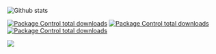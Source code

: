 ![Github stats](https://github-readme-stats.vercel.app/api?username=Kucher-omg&show_icons=true&theme=synthwave&count_private=true)

[![Package Control total downloads](https://img.shields.io/badge/Name-Vlad-ff69b4)]()
[![Package Control total downloads](https://img.shields.io/badge/Sex-Yes-green)]()
[![Package Control total downloads](https://img.shields.io/badge/Gender-Junior_Front_End_Developer-yellow)]()


[![](https://img.shields.io/badge/TG-svinerus-blue)](https://t.me/ave_kucher)